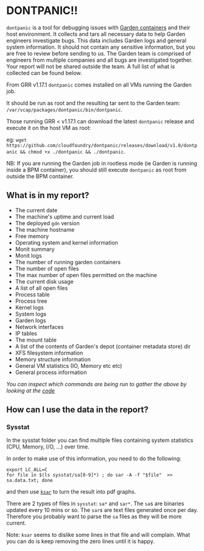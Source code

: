 # DONTPANIC!!

`dontpanic` is a tool for debugging issues with [Garden containers](https://github.com/cloudfoundry/garden-runc-release) and their host environment.
It collects and tars all necessary data to help Garden engineers investigate bugs. This data includes Garden logs and general system information.
It should not contain any sensitive information, but you are free to review before sending to us. The Garden team is comprised of engineers
from multiple companies and all bugs are investigated together. Your report will not be shared outside the team. A full list of what is collected can be found below.

From GRR v1.17.1 `dontpanic` comes installed on all VMs running the Garden job.

It should be run as root and the resulting tar sent to the Garden team: `/var/vcap/packages/dontpanic/bin/dontpanic`.

Those running  GRR < v1.17.1 can download the latest `dontpanic` release and execute it on the host VM as root:

eg: `wget https://github.com/cloudfoundry/dontpanic/releases/download/v1.0/dontpanic && chmod +x ./dontpanic && ./dontpanic`.

NB: If you are running the Garden job in rootless mode (ie Garden is running inside a BPM container), you should still execute `dontpanic` as root
from outside the BPM container. 


## What is in my report?

- The current date
- The machine's uptime and current load
- The deployed `gdn` version
- The machine hostname
- Free memory
- Operating system and kernel information
- Monit summary
- Monit logs
- The number of running garden containers
- The number of open files
- The max number of open files permitted on the machine
- The current disk usage
- A list of all open files
- Process table
- Process tree
- Kernel logs
- System logs
- Garden logs
- Network interfaces
- IP tables
- The mount table
- A list of the contents of Garden's depot (container metadata store) dir
- XFS filesystem information
- Memory structure information
- General VM statistics (IO, Memory etc etc)
- General process information

_You can inspect which commands are being run to gather the above by looking at the [code](https://github.com/cloudfoundry/dontpanic/blob/b5ca462b248fba3ff76afcb93b4cb20bf6dfbfce/main.go#L26-L61)_

## How can I use the data in the report?

### Sysstat
In the sysstat folder you can find multiple files containing system statistics (CPU, Memory, I/O, ...) over time.

In order to make use of this information, you need to do the following:
```
export LC_ALL=C
for file in $(ls sysstat/sa[0-9]*) ; do sar -A -f "$file"  >> sa.data.txt; done
```

and then use [`ksar`](https://www.cyberciti.biz/tips/identifying-linux-bottlenecks-sar-graphs-with-ksar.html) to turn the result into pdf graphs.


There are 2 types of files in `sysstat`: `sa*` and `sar*`. The `sa`s are binaries updated every 10 mins or so. The `sar`s are text files generated once per day. Therefore you probably want to parse the `sa` files as they will be more current.

Note: `ksar` seems to dislike some lines in that file and will complain. What you can do is keep removing the zero lines until it is happy.
